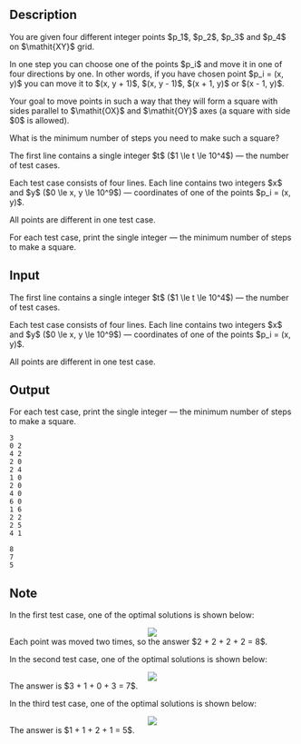## Description

<div><p>You are given four different integer points $p_1$, $p_2$, $p_3$ and $p_4$ on $\mathit{XY}$ grid.</p><p>In one step you can choose one of the points $p_i$ and move it in one of four directions by one. In other words, if you have chosen point $p_i = (x, y)$ you can move it to $(x, y + 1)$, $(x, y - 1)$, $(x + 1, y)$ or $(x - 1, y)$.</p><p>Your goal to move points in such a way that they will form a square with sides parallel to $\mathit{OX}$ and $\mathit{OY}$ axes (a square with side $0$ is allowed).</p><p>What is the minimum number of steps you need to make such a square?</p></div><div class="input-specification"><p>The first line contains a single integer $t$ ($1 \le t \le 10^4$)&nbsp;— the number of test cases.</p><p>Each test case consists of four lines. Each line contains two integers $x$ and $y$ ($0 \le x, y \le 10^9$)&nbsp;— coordinates of one of the points $p_i = (x, y)$.</p><p>All points are different in one test case.</p></div><div class="output-specification"><p>For each test case, print the single integer&nbsp;— the minimum number of steps to make a square.</p></div>

## Input

<p>The first line contains a single integer $t$ ($1 \le t \le 10^4$)&nbsp;— the number of test cases.</p><p>Each test case consists of four lines. Each line contains two integers $x$ and $y$ ($0 \le x, y \le 10^9$)&nbsp;— coordinates of one of the points $p_i = (x, y)$.</p><p>All points are different in one test case.</p>

## Output

<p>For each test case, print the single integer&nbsp;— the minimum number of steps to make a square.</p>





```input1
3
0 2
4 2
2 0
2 4
1 0
2 0
4 0
6 0
1 6
2 2
2 5
4 1
```




```output1
8
7
5
```



## Note

<p>In the first test case, one of the optimal solutions is shown below: </p><center> <img class="tex-graphics" src="file://iuaubCZf.png" style="max-width: 100.0%;max-height: 100.0%;"> </center> Each point was moved two times, so the answer $2 + 2 + 2 + 2 = 8$.<p>In the second test case, one of the optimal solutions is shown below: </p><center> <img class="tex-graphics" src="file://45aBSeS9.png" style="max-width: 100.0%;max-height: 100.0%;"> </center> The answer is $3 + 1 + 0 + 3 = 7$.<p>In the third test case, one of the optimal solutions is shown below: </p><center> <img class="tex-graphics" src="file://C2a6A2xB.png" style="max-width: 100.0%;max-height: 100.0%;"> </center> The answer is $1 + 1 + 2 + 1 = 5$.
